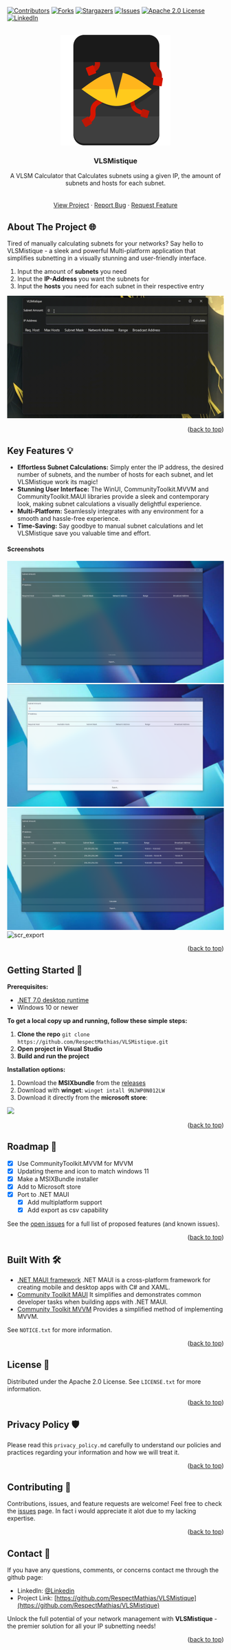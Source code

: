 <a name="readme-top"></a>

[![Contributors][contributors-shield]][contributors-url]
[![Forks][forks-shield]][forks-url]
[![Stargazers][stars-shield]][stars-url]
[![Issues][issues-shield]][issues-url]
[![Apache 2.0 License][license-shield]][license-url]
[![LinkedIn][linkedin-shield]][linkedin-url]



<!-- PROJECT LOGO -->
<br />
<div align="center">
  <a href="https://github.com/RespectMathias/VLSMistique">
    <img src="images/icon.svg" alt="Logo" width="256" height="256">
  </a>

<h3 align="center">VLSMistique</h3>

  <p align="center">
    A VLSM Calculator that Calculates subnets using a given IP, the amount of subnets and hosts for each subnet.
    <br />
    <br />
    <br />
    <a href="https://github.com/RespectMathias/VLSMistique">View Project</a>
    ·
    <a href="https://github.com/RespectMathias/VLSMistique/issues">Report Bug</a>
    ·
    <a href="https://github.com/RespectMathias/VLSMistique/issues">Request Feature</a>
  </p>
</div>



<!-- ABOUT THE PROJECT -->
## About The Project 🌐

Tired of manually calculating subnets for your networks? Say hello to VLSMistique - a sleek and powerful Multi-platform application that simplifies subnetting in a visually stunning and user-friendly interface.

1. Input the amount of **subnets** you need
2. Input the **IP-Address** you want the subnets for
3. Input the **hosts** you need for each subnet in their respective entry

![Usage GIF](images/usage.gif)

<p align="right">(<a href="#readme-top">back to top</a>)</p>



## Key Features 💡

* **Effortless Subnet Calculations:** Simply enter the IP address, the desired number of subnets, and the number of hosts for each subnet, and let VLSMistique work its magic!
* **Stunning User Interface:** The WinUI, CommunityToolkit.MVVM and CommunityToolkit.MAUI libraries provide a sleek and contemporary look, making subnet calculations a visually delightful experience.
* **Multi-Platform:** Seamlessly integrates with any environment for a smooth and hassle-free experience.
* **Time-Saving:** Say goodbye to manual subnet calculations and let VLSMistique save you valuable time and effort.

#### Screenshots
![scr_dark](images/screenshot_dark.png)
![scr_light](images/screenshot_light.png)
![scr_calc](images/screenshot_calc.png)
![scr_export](images/screenshot_export_.png)

<p align="right">(<a href="#readme-top">back to top</a>)</p>



<!-- GETTING STARTED -->
## Getting Started 🚀
**Prerequisites:**
* [.NET 7.0 desktop runtime](https://dotnet.microsoft.com/en-us/download/dotnet/7.0)
* Windows 10 or newer

**To get a local copy up and running, follow these simple steps:**
1. **Clone the repo** `git clone https://github.com/RespectMathias/VLSMistique.git`
2. **Open project in Visual Studio**
3. **Build and run the project**

**Installation options:**
1. Download the **MSIXbundle** from the [releases](https://github.com/RespectMathias/VLSMistique/releases/)
2. Download with **winget**: `winget intall 9NJWP0N012LW` 
3. Download it directly from the **microsoft store**:

<a href="https://apps.microsoft.com/store/detail/9NJWP0N012LW?launch=true&mode=mini">
	<img src="https://github.com/RespectMathias/VLSMistique/blob/main/images/ms-dark.svg"/>
</a>

<p align="right">(<a href="#readme-top">back to top</a>)</p>



<!-- ROADMAP -->
## Roadmap 🚗

- [x] Use CommunityToolkit.MVVM for MVVM
- [x] Updating theme and icon to match windows 11
- [x] Make a MSIXBundle installer
- [x] Add to Microsoft store
- [x] Port to .NET MAUI
  - [x] Add multiplatform support
  - [x] Add export as csv capability

See the [open issues](https://github.com/RespectMathias/VLSMistique/issues) for a full list of proposed features (and known issues).

<p align="right">(<a href="#readme-top">back to top</a>)</p>



<!-- NOTICE -->
## Built With 🛠️

* [.NET MAUI framework](https://github.com/dotnet/maui)
.NET MAUI is a cross-platform framework for creating mobile and desktop apps with C# and XAML.
* [Community Toolkit MAUI](https://github.com/CommunityToolkit/Maui)
It simplifies and demonstrates common developer tasks when building apps with .NET MAUI.
* [Community Toolkit MVVM](https://github.com/CommunityToolkit/WindowsCommunityToolkit)
Provides a simplified method of implementing MVVM.

See `NOTICE.txt` for more information.

<p align="right">(<a href="#readme-top">back to top</a>)</p>



<!-- LICENSE -->
## License 📝

Distributed under the Apache 2.0 License. See `LICENSE.txt` for more information.

<p align="right">(<a href="#readme-top">back to top</a>)</p>



<!-- Privacy Policy -->
## Privacy Policy 🛡️

Please read this `privacy_policy.md` carefully to understand our policies and practices regarding your information and how we will treat it.

<p align="right">(<a href="#readme-top">back to top</a>)</p>



<!-- CONTRIBUTING -->
## Contributing 🤝

Contributions, issues, and feature requests are welcome! Feel free to check the [issues](https://github.com/RespectMathias/VLSMistique/issues) page. In fact i would appreciate it alot due to my lacking expertise.

<p align="right">(<a href="#readme-top">back to top</a>)</p>



<!-- CONTACT -->
## Contact 📧
If you have any questions, comments, or concerns contact me through the github page:

- LinkedIn: [@Linkedin](https://www.linkedin.com/in/mathias-lund-hansen-776800264/)
- Project Link: [https://github.com/RespectMathias/VLSMistique](https://github.com/RespectMathias/VLSMistique)

Unlock the full potential of your network management with **VLSMistique** - the premier solution for all your IP subnetting needs!

<p align="right">(<a href="#readme-top">back to top</a>)</p>



<!-- MARKDOWN LINKS & IMAGES -->
[contributors-shield]: https://img.shields.io/github/contributors/RespectMathias/VLSMistique.svg?style=for-the-badge
[contributors-url]: https://github.com/RespectMathias/VLSMistique/graphs/contributors
[forks-shield]: https://img.shields.io/github/forks/RespectMathias/VLSMistique.svg?style=for-the-badge
[forks-url]: https://github.com/RespectMathias/VLSMistique/network/members
[stars-shield]: https://img.shields.io/github/stars/RespectMathias/VLSMistique.svg?style=for-the-badge
[stars-url]: https://github.com/RespectMathias/VLSMistique/stargazers
[issues-shield]: https://img.shields.io/github/issues/RespectMathias/VLSMistique.svg?style=for-the-badge
[issues-url]: https://github.com/RespectMathias/VLSMistique/issues
[license-shield]: https://img.shields.io/github/license/RespectMathias/VLSMistique.svg?style=for-the-badge
[license-url]: https://github.com/RespectMathias/VLSMistique/blob/master/LICENSE.txt
[linkedin-shield]: https://img.shields.io/badge/-LinkedIn-black.svg?style=for-the-badge&logo=linkedin&colorB=555
[linkedin-url]: https://www.linkedin.com/in/mathias-lund-hansen-776800264/
